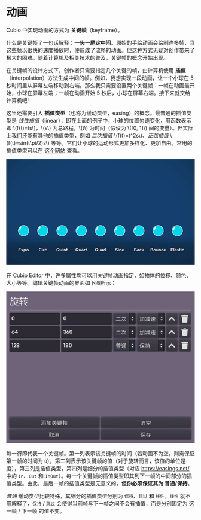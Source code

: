 # 动画

Cubio 中实现动画的方式为 **关键帧**（keyframe）。

什么是关键帧？一句话解释：**一头一尾定中间**。原始的手绘动画会绘制许多帧，当这些帧以很快的速度播放时，便形成了流畅的动画。但这种方式无疑对创作带来了极大的困难。随着计算机及相关技术的普及，关键帧的概念开始出现。

在关键帧的设计方式下，创作者只需要指定几个关键的帧，由计算机使用 **插值**（interpolation）方法生成中间的帧。例如，我想实现一段动画，让一个小球在 5 秒时间里从屏幕左端移动到右端。那么我只需要设置两个关键帧：一帧在动画最开始，小球在屏幕左端；一帧在动画开始 5 秒后，小球在屏幕右端。接下来就交给计算机吧!

这里还需要引入 **插值类型**（也称为缓动类型，easing）的概念。最普通的插值类型是 *线性插值*（linear），即在上面的例子中，小球的位置匀速变化，用函数表示即 \\(f(t)=ts\\)，\\(s\\) 为总路程，\\(t\\) 为时间（假设为 \\([0, 1]\\) 间的变量）。但实际上我们还能有其他的插值类型，例如 *二次插值* \\(f(t)=t^2s\\)、*正弦插值* \\(f(t)=sin(t\pi/2)s\\) 等等。它们让小球的运动形式更加多样化、更加自由。常用的插值类型可以在 [这个网站](https://easings.net/) 查看。

![几种插值类型的对比](images/easing-overview.gif)

在 Cubio Editor 中，许多属性均可以用关键帧动画指定，如物体的位移、颜色、大小等等。编辑关键帧动画的界面如下图所示：

![关键帧动画编辑](images/animated-panel.png)

每一行即代表一个关键帧。第一列表示该关键帧的时间（若动画不为空，则需保证第一帧的时间为 `0`），第二列表示该关键帧的值（对于旋转而言，该值的单位是度），第三列是插值类型，第四列是细分的插值类型（对应 <https://easings.net/> 中的 `In`、`Out` 和 `InOut`）。每一个关键帧的插值类型即其到下一帧的中间部分的插值类型。由此，最后一帧的插值类型是无意义的，**但你必须保证其为 普通/保持**。

*普通* 缓动类型比较特殊，其细分的插值类型分别为 `保持`、`跳过` 和 `线性`。`线性` 就不用解释了，`保持` / `跳过` 会使得当前帧与下一帧之间不会有插值，而是分别固定为 这一帧 / 下一帧 的值不变。

